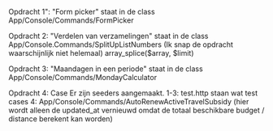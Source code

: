 Opdracht 1": "Form picker" staat in de class App/Console/Commands/FormPicker

Opdracht 2: "Verdelen van verzamelingen" staat in de class App/Console.Commands/SplitUpListNumbers (Ik snap de opdracht waarschijnlijk niet helemaal)
array_splice($array, $limit)

Opdracht 3: "Maandagen in een periode" staat in de class App/Console/Commands/MondayCalculator

Opdracht 4: Case
    Er zijn seeders aangemaakt.
    1-3: test.http staan wat test cases
    4: App/Console/Commands/AutoRenewActiveTravelSubsidy (hier wordt alleen de updated_at vernieuwd 
        omdat de totaal beschikbare budget / distance berekent kan worden)
